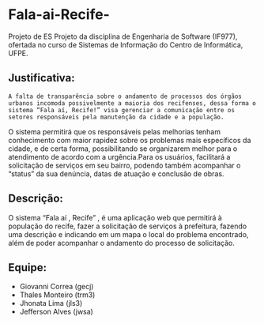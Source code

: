 # Fala-ai-Recife-
Projeto de ES
Projeto da disciplina de Engenharia de Software (IF977), ofertada no curso de Sistemas de Informação do Centro de Informática, UFPE.


## Justificativa:
	A falta de transparência sobre o andamento de processos dos órgãos urbanos incomoda possivelmente a maioria dos recifenses, dessa forma o sistema “Fala aí, Recife!” visa gerenciar a comunicação entre os setores responsáveis pela manutenção da cidade e a população.
O sistema permitirá que os responsáveis pelas melhorias tenham conhecimento com maior rapidez sobre os problemas mais específicos da cidade, e de certa forma, possibilitando se organizarem melhor para o atendimento de acordo com a urgência.Para os usuários, facilitará a solicitação de serviços em seu bairro, podendo também acompanhar o “status” da sua denúncia, datas de atuação e conclusão de obras.


## Descrição:
O sistema “Fala aí , Recife” ,  é uma aplicação  web que permitirá à população do recife, fazer a solicitação de serviços à prefeitura, fazendo uma descrição e indicando em um mapa o local do problema encontrado, além de poder acompanhar o andamento do processo de solicitação. 

## Equipe:
- Giovanni Correa (gecj)
- Thales Monteiro (trm3)
- Jhonata Lima (jls3)
- Jefferson Alves (jwsa)
